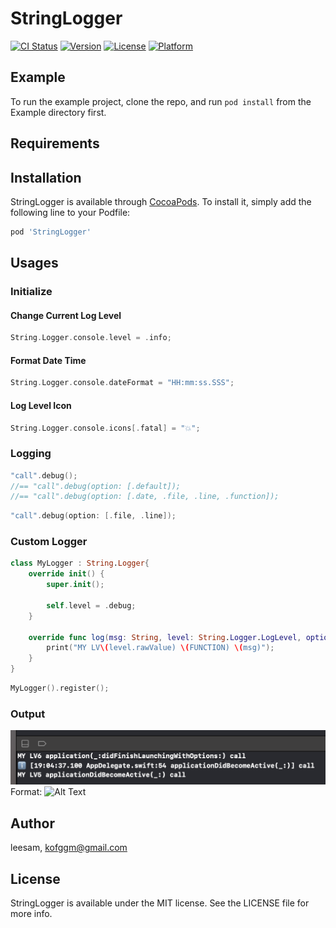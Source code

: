 # StringLogger

[![CI Status](https://img.shields.io/travis/2sem/StringLogger.svg?style=flat)](https://travis-ci.org/2sem/StringLogger)
[![Version](https://img.shields.io/cocoapods/v/StringLogger.svg?style=flat)](https://cocoapods.org/pods/StringLogger)
[![License](https://img.shields.io/cocoapods/l/StringLogger.svg?style=flat)](https://cocoapods.org/pods/StringLogger)
[![Platform](https://img.shields.io/cocoapods/p/StringLogger.svg?style=flat)](https://cocoapods.org/pods/StringLogger)

## Example

To run the example project, clone the repo, and run `pod install` from the Example directory first.

## Requirements

## Installation

StringLogger is available through [CocoaPods](https://cocoapods.org). To install
it, simply add the following line to your Podfile:

```ruby
pod 'StringLogger'
```

## Usages

### Initialize

#### Change Current Log Level

```swift
String.Logger.console.level = .info;
```

#### Format Date Time

```swift
String.Logger.console.dateFormat = "HH:mm:ss.SSS";
```

#### Log Level Icon

```swift
String.Logger.console.icons[.fatal] = "💥";
```

### Logging

```swift
"call".debug();
//== "call".debug(option: [.default]);
//== "call".debug(option: [.date, .file, .line, .function]);
```

```swift
"call".debug(option: [.file, .line]);
```

### Custom Logger

```swift
class MyLogger : String.Logger{
    override init() {
        super.init();
        
        self.level = .debug;
    }
    
    override func log(msg: String, level: String.Logger.LogLevel, option: String.Logger.LogOption = .default, FILE: String = #file, FUNCTION: String = #function, LINE: Int = #line) {
        print("MY LV\(level.rawValue) \(FUNCTION) \(msg)");
    }
}
```

```swift
MyLogger().register();
```

### Output
![Screenshot](/Example/Screenshots/1.png)
Format: ![Alt Text](url)

## Author

leesam, kofggm@gmail.com

## License

StringLogger is available under the MIT license. See the LICENSE file for more info.
